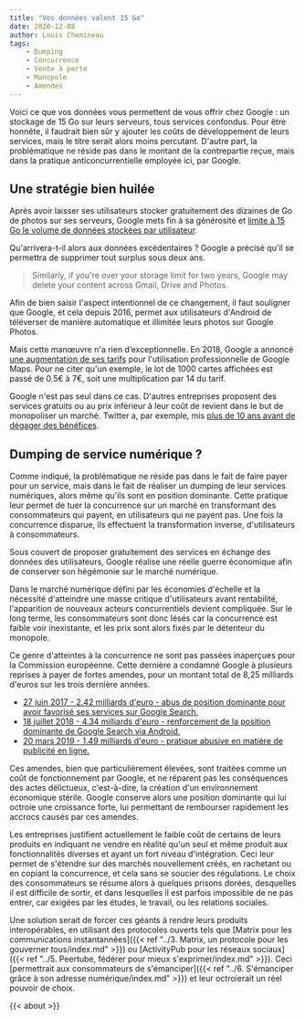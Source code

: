 ```yaml
---
title: "Vos données valent 15 Go"
date: 2020-12-08
author: Louis Chemineau
tags:
    - Dumping
    - Concurrence
    - Vente à perte
    - Monopole
    - Amendes
---
```


Voici ce que vos données vous permettent de vous offrir chez Google : un stockage de 15 Go sur leurs serveurs, tous services confondus. Pour être honnête, il faudrait bien sûr y ajouter les coûts de développement de leurs services, mais le titre serait alors moins percutant. D'autre part, la problématique ne réside pas dans le montant de la contrepartie reçue, mais dans la pratique anticoncurrentielle employée ici, par Google.

## Une stratégie bien huilée

Après avoir laisser ses utilisateurs stocker gratuitement des dizaines de Go de photos sur ses serveurs, Google mets fin à sa générosité et [limite à 15 Go le volume de données stockées par utilisateur](https://blog.google/products/photos/storage-policy-update).

Qu'arrivera-t-il alors aux données excédentaires ? Google a précisé qu'il se permettra de supprimer tout surplus sous deux ans.

> Similarly, if you're over your storage limit for two years, Google may delete your content across Gmail, Drive and Photos.

Afin de bien saisir l'aspect intentionnel de ce changement, il faut souligner que Google, et cela depuis 2016, permet aux utilisateurs d'Android de téléverser de manière automatique et illimitée leurs photos sur Google Photos.

Mais cette manœuvre n'a rien d’exceptionnelle. En 2018, Google a annoncé [une augmentation de ses tarifs](https://www.lemondeinformatique.fr/actualites/lire-google-fait-exploser-les-tarifs-des-api-de-maps-71697.html) pour l'utilisation professionnelle de Google Maps. Pour ne citer qu'un exemple, le lot de 1000 cartes affichées est passé de 0.5€ à 7€, soit une multiplication par 14 du tarif.

Google n'est pas seul dans ce cas. D'autres entreprises proposent des services gratuits ou au prix inférieur à leur coût de revient dans le but de monopoliser un marché. Twitter a, par exemple, mis [plus de 10 ans avant de dégager des bénéfices](https://www.lesechos.fr/tech-medias/hightech/twitter-degage-le-premier-benefice-annuel-de-son-histoire-962678).

## Dumping de service numérique ?

Comme indiqué, la problématique ne réside pas dans le fait de faire payer pour un service, mais dans le fait de réaliser un dumping de leur services numériques, alors même qu'ils sont en position dominante. Cette pratique leur permet de tuer la concurrence sur un marché en transformant des consommateurs qui payent, en utilisateurs qui ne payent pas. Une fois la concurrence disparue, ils effectuent la transformation inverse, d'utilisateurs à consommateurs.

Sous couvert de proposer gratuitement des services en échange des données des utilisateurs, Google réalise une réelle guerre économique afin de conserver son hégémonie sur le marché numérique.

Dans le marché numérique défini par les économies d'échelle et la nécessité d'atteindre une masse critique d'utilisateurs avant rentabilité, l'apparition de nouveaux acteurs concurrentiels devient compliquée. Sur le long terme, les consommateurs sont donc lésés car la concurrence est faible voir inexistante, et les prix sont alors fixés par le détenteur du monopole.

Ce genre d'atteintes à la concurrence ne sont pas passées inaperçues pour la Commission européenne. Cette dernière a condamné Google à plusieurs reprises à payer de fortes amendes, pour un montant total de 8,25 milliards d'euros sur les trois dernière années.

- [27 juin 2017 - 2.42 milliards d'euro - abus de position dominante pour avoir favorisé ses services sur Google Search.](https://ec.europa.eu/commission/presscorner/detail/fr/IP_17_1784)
- [18 juillet 2018 - 4.34 milliards d'euro - renforcement de la position dominante de Google Search via Android.](https://ec.europa.eu/commission/presscorner/detail/fr/IP_18_4581)
- [20 mars 2019 - 1.49 milliards d'euro - pratique abusive en matière de publicité en ligne.](https://ec.europa.eu/commission/presscorner/detail/fr/IP_19_1770)

Ces amendes, bien que particulièrement élevées, sont traitées comme un coût de fonctionnement par Google, et ne réparent pas les conséquences des actes délictueux, c'est-à-dire, la création d'un environnement économique stérile. Google conserve alors une position dominante qui lui octroie une croissance forte, lui permettant de rembourser rapidement les accrocs causés par ces amendes.

Les entreprises justifient actuellement le faible coût de certains de leurs produits en indiquant ne vendre en réalité qu'un seul et même produit aux fonctionnalités diverses et ayant un fort niveau d'intégration. Ceci leur permet de s'étendre sur des marchés nouvellement créés, en rachetant ou en copiant la concurrence, et cela sans se soucier des régulations. Le choix des consommateurs se résume alors à quelques prisons dorées, desquelles il est difficile de sortir, et dans lesquelles il est parfois impossible de ne pas entrer, car exigées par les études, le travail, ou les relations sociales.

Une solution serait de forcer ces géants à rendre leurs produits interopérables, en utilisant des protocoles ouverts tels que [Matrix pour les communications instantannées]({{< ref "../3. Matrix, un protocole pour les gouverner tous/index.md" >}}) ou [ActivityPub pour les réseaux sociaux]({{< ref "../5. Peertube, fédérer pour mieux s'exprimer/index.md" >}}). Ceci [permettrait aux consommateurs de s'émanciper]({{< ref "../6. S'émanciper grâce à son adresse numérique/index.md" >}}) et leur octroierait un réel pouvoir de choix.

{{< about >}}
